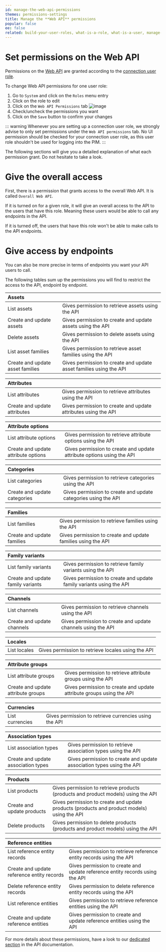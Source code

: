 ```yaml
---
id: manage-the-web-api-permissions
themes: permissions-settings
title: Manage the **Web API** permissions
popular: false
ee: false
related: build-your-user-roles, what-is-a-role, what-is-a-user, manage-the-interface-and-actions-accesses
---
```


# Set permissions on the Web API

Permissions on the [Web API](https://api.akeneo.com) are granted according to the [connection user role](manage-your-connections.html#configure-the-connection-user-role).

To change Web API permissions for one user role:
1. Go to `System` and click on the `Roles` menu entry
1. Click on the role to edit
1. Click on the `Web API Permissions` tab
    ![image](../img/System_Roles_WebAPIPermissions.png)
1. Check/uncheck the permissions you want
1. Click on the `Save` button to confirm your changes

::: warning
Whenever you are setting up a connection user role, we strongly advise to only set permissions under the `Web API permissions` tab. No UI permission should be checked for your connection user role, as this user role shouldn't be used for logging into the PIM.
:::

The following sections will give you a detailed explanation of what each permission grant. Do not hesitate to take a look.

# Give the overall access
First, there is a permission that grants access to the overall Web API. It is called `Overall Web API`.

If it is turned on for a given role, it will give an overall access to the API to the users that have this role. Meaning these users would be able to call any endpoints in the API.

If it is turned off, the users that have this role won't be able to make calls to the API endpoints.

# Give access by endpoints
You can also be more precise in terms of endpoints you want your API users to call.

The following tables sum up the permissions you will find to restrict the access to the API, endpoint by endpoint.

| Assets  |                                        |
|:--------------|:------------------------------------------------|
| List assets | Gives permission to retrieve assets using the API |
| Create and update assets | Gives permission to create and update assets using the API |
| Delete assets | Gives permission to delete assets using the API |
| List asset families | Gives permission to retrieve asset families using the API |
| Create and update asset families | Gives permission to create and update asset families using the API |

| Attributes  |                                        |
|:--------------|:------------------------------------------------|
| List attributes | Gives permission to retrieve attributes using the API |
| Create and update attributes | Gives permission to create and update attributes using the API |

| Attribute options  |                                        |
|:--------------|:------------------------------------------------|
| List attribute options | Gives permission to retrieve attribute options using the API |
| Create and update attribute options | Gives permission to create and update attribute options using the API |

| Categories  |                                        |
|:--------------|:------------------------------------------------|
| List categories | Gives permission to retrieve categories using the API |
| Create and update categories | Gives permission to create and update categories using the API |

| Families  |                                        |
|:--------------|:------------------------------------------------|
| List families | Gives permission to retrieve families using the API |
| Create and update families | Gives permission to create and update families using the API |

| Family variants  |                                        |
|:--------------|:------------------------------------------------|
| List family variants | Gives permission to retrieve family variants using the API |
| Create and update family variants | Gives permission to create and update family variants using the API |

| Channels  |                                        |
|:--------------|:------------------------------------------------|
| List channels | Gives permission to retrieve channels using the API |
| Create and update channels | Gives permission to create and update channels using the API |

| Locales  |                                        |
|:--------------|:------------------------------------------------|
| List locales | Gives permission to retrieve locales using the API |

| Attribute groups  |                                        |
|:--------------|:------------------------------------------------|
| List attribute groups | Gives permission to retrieve attribute groups using the API |
| Create and update attribute groups | Gives permission to create and update attribute groups using the API |

| Currencies  |                                        |
|:--------------|:------------------------------------------------|
| List currencies | Gives permission to retrieve currencies using the API |

| Association types  |                                        |
|:--------------|:------------------------------------------------|
| List association types | Gives permission to retrieve association types using the API |
| Create and update association types | Gives permission to create and update association types using the API |

| Products  |                                        |
|:--------------|:------------------------------------------------|
| List products | Gives permission to retrieve products (products and product models) using the API |
| Create and update products | Gives permission to create and update products (products and product models) using the API |
| Delete products | Gives permission to delete products (products and product models) using the API |

| Reference entities  |                                        |
|:--------------|:------------------------------------------------|
| List reference entity records | Gives permission to retrieve reference entity records using the API |
| Create and update reference entity records | Gives permission to create and update reference entity records using the API |
| Delete reference entity records | Gives permission to delete reference entity records using the API |
| List reference entities | Gives permission to retrieve reference entities using the API |
| Create and update reference entities | Gives permission to create and update reference entities using the API |

For more details about these permissions, have a look to our [dedicated section](https://api.akeneo.com/documentation/permissions.html#permissions) in the API documentation.